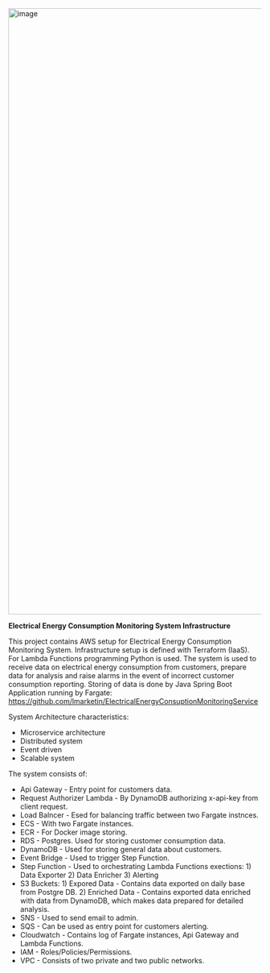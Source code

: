 <img width="1524" height="1204" alt="image" src="https://github.com/user-attachments/assets/9b78406f-6ac5-454e-84eb-42e83593cf1a" />



**Electrical Energy Consumption Monitoring System Infrastructure**

This project contains AWS setup for Electrical Energy Consumption Monitoring System.
Infrastructure setup is defined with Terraform (IaaS).
For Lambda Functions programming Python is used.
The system is used to receive data on electrical energy consumption from customers, prepare data for analysis and raise alarms in the event of incorrect customer consumption reporting.
Storing of data is done by Java Spring Boot Application running by Fargate: https://github.com/lmarketin/ElectricalEnergyConsuptionMonitoringService

System Architecture characteristics:
  - Microservice architecture
  - Distributed system
  - Event driven
  - Scalable system

The system consists of:
  - Api Gateway - Entry point for customers data.
  - Request Authorizer Lambda - By DynamoDB authorizing x-api-key from client request.
  - Load Balncer - Esed for balancing traffic between two Fargate instnces.
  - ECS - With two Fargate instances.
  - ECR - For Docker image storing.
  - RDS - Postgres. Used for storing customer consumption data.
  - DynamoDB - Used for storing general data about customers.
  - Event Bridge - Used to trigger Step Function.
  - Step Function - Used to orchestrating Lambda Functions exections:
                          1) Data Exporter
                          2) Data Enricher
                          3) Alerting
  - S3 Buckets:
            1) Expored Data - Contains data exported on daily base from Postgre DB.
            2) Enriched Data - Contains exported data enriched with data from DynamoDB, which makes data prepared for detailed analysis.
  - SNS - Used to send email to admin.
  - SQS - Can be used as entry point for customers alerting.
  - Cloudwatch - Contains log of Fargate instances, Api Gateway and Lambda Functions.
  - IAM - Roles/Policies/Permissions.
  - VPC - Consists of two private and two public networks.
